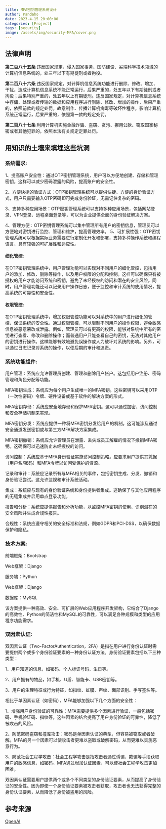 ```yaml
---
title: MFA密钥管理系统设计
author: Pandaho
date: 2023-4-15 20:00:00
categories: [Project]
tags: [security]
image: /assets/img/security-MFA/cover.png
---
```




## **法律声明**

**第二百八十五条** 违反国家规定，侵入国家事务、国防建设、尖端科学技术领域的计算机信息系统的，处三年以下有期徒刑或者拘役。

**第二百八十六条** 违反国家规定，对计算机信息系统功能进行删除、修改、增加、干扰，造成计算机信息系统不能正常运行，后果严重的，处五年以下有期徒刑或者拘役；后果特别严重的，处五年以上有期徒刑。违反国家规定，对计算机信息系统中存储、处理或者传输的数据和应用程序进行删除、修改、增加的操作，后果严重的，依照前款的规定处罚。故意制作、传播计算机病毒等破坏性程序，影响计算机系统正常运行，后果严重的，依照第一款的规定处罚。

**第二百八十七条** 利用计算机实施金融诈骗、盗窃、贪污、挪用公款、窃取国家秘密或者其他犯罪的，依照本法有关规定定罪处罚。

## **用知识的土壤来填埋这些坑洞**
### **系统需求:**
1、提高账户安全性：通过OTP密钥管理系统，用户可以方便地创建、存储和管理密钥，这样可以减少密码泄露的风险，提高账户的安全性。

2、方便快捷的验证方式：OTP密钥管理系统可以提供快捷、方便的身份验证方式，用户只需要输入OTP密码即可完成身份验证，无需记住复杂的密码。

3、支持多种应用场景：OTP密钥管理系统可以支持多种应用场景，包括网站登录、VPN登录、远程桌面登录等，可以为企业提供全面的身份验证解决方案。

4、管理方便：OTP密钥管理系统可以集中管理所有用户的密钥信息，管理员可以方便地对密钥进行监控、管理和维护，提高管理效率。
5、可扩展性强：OTP密钥管理系统可以根据实际业务需要进行定制化开发和部署，支持多种操作系统和编程语言，具有较强的可扩展性和适应性。

#### **细化管控:**
在OTP密钥管理系统中，用户管理功能可以实现对不同用户的细化管控，包括用户的添加、修改、删除等操作，以及用户权限的分配和控制。这样可以确保只有被授权的用户才能访问系统和密钥，避免了未经授权的访问和潜在的安全风险。同时，用户管理功能还可以记录用户操作日志，便于监控和审计系统的使用情况，提高系统的可靠性和安全性。
#### **权限管控:**
在OTP密钥管理系统中，增加权限管控功能可以对系统中的用户进行细化的管控，保证系统的安全性。通过权限管控，可以限制不同用户的操作权限，避免敏感信息被恶意篡改或泄露。例如，管理员可以有更高的权限，能够对系统中所有的密钥进行查看、修改和删除操作；而普通用户只能查看自己的密钥，无法对其他用户的密钥进行操作。这样能够有效地避免误操作或人为破坏对系统的影响。另外，可以通过日志记录对系统的操作，以便后期的审计和追责。
### **系统功能组件:**
用户管理：系统应允许管理员创建、管理和删除用户帐户。这包括用户注册、密码管理和角色分配等功能。

MFA密钥生成：系统应为每个用户生成唯一的MFA密钥。这些密钥可以采用OTP（一次性密码）令牌、硬件设备或基于软件的解决方案的形式。

MFA密钥存储：系统应安全地存储和保护MFA密钥。这可以通过加密、访问控制和安全存储机制来实现。

MFA密钥分发：系统应提供一种将MFA密钥分发给用户的机制。这可能涉及通过安全通道发送密钥或与第三方MFA解决方案集成。

MFA密钥撤销：系统应允许管理员在泄露、丢失或员工解雇的情况下撤销MFA密钥。这确保可以迅速防止未经授权的访问。

访问控制：系统应基于MFA身份验证实施访问控制策略。应要求用户提供其凭据（用户名/密码）和MFA令牌以访问受保护的资源。

记录和审计：系统应记录所有与MFA相关的事件，包括密钥生成、分发、撤销和身份验证尝试。这允许监视和审计系统活动。

集成：系统应与现有的身份验证系统和身份提供者集成。这确保了与其他应用程序的无缝集成并启用单点登录功能。

报告和分析：系统应提供报告和分析功能，以监控MFA密钥的使用、识别潜在的安全风险并生成合规性报告。

合规性：系统应遵守相关的安全标准和法规，例如GDPR和PCI-DSS，以确保数据保护和隐私。
### **技术方案:**
前端框架：Bootstrap

Web框架：Django

服务端：Python

Web框架：Django

数据库：MySQL

该方案提供一种高效、安全、可扩展的Web应用程序开发架构，它结合了Django的高效性、Python的简洁性和MySQL的可靠性，可以满足各种规模和类型的应用程序功能需求。
### **双因素认证:**
双因素认证（Two-FactorAuthentication，2FA）是指在用户进行身份认证时需要提供两个或多个身份验证要素的一种身份认证方法。身份验证要素包括以下三种类型：

1、用户知道的信息，如密码、个人标识号码、生日等。

2、用户拥有的物品，如手机、U盾、智能卡、USB密钥等。

3、用户的生理特征或行为特征，如指纹、虹膜、声纹、面部识别、手写签名等。

相比于单因素认证（如密码），MFA能够加强以下几个方面的安全性：

1、增强用户身份验证的可靠性：MFA需要提供多个因素进行验证，一般包括密码、手机验证码、指纹等，这些因素的结合提高了用户身份验证的可靠性，降低了被攻击的风险。

2、防范密码盗窃和撞库攻击：密码是单因素认证的典型，但容易被窃取或者破解。MFA的另一个因素可以使攻击者更难以盗取或破解密码，从而更难以实施恶意行为。

3、防范社会工程学攻击：社会工程学攻击是指攻击者通过诱骗、欺骗等手段获取用户的敏感信息，如密码。MFA通过增加认证因素，可以使社会工程学攻击更加困难。

双因素认证需要用户提供两个或多个不同类型的身份验证要素，从而提高了身份验证的安全性。因为即使一个身份验证要素被攻击者获取，攻击者也无法获得完整的身份认证要素，从而降低了身份被盗用的风险。
## **参考来源**

[OpenAI](https://chat.openai.com/)  
